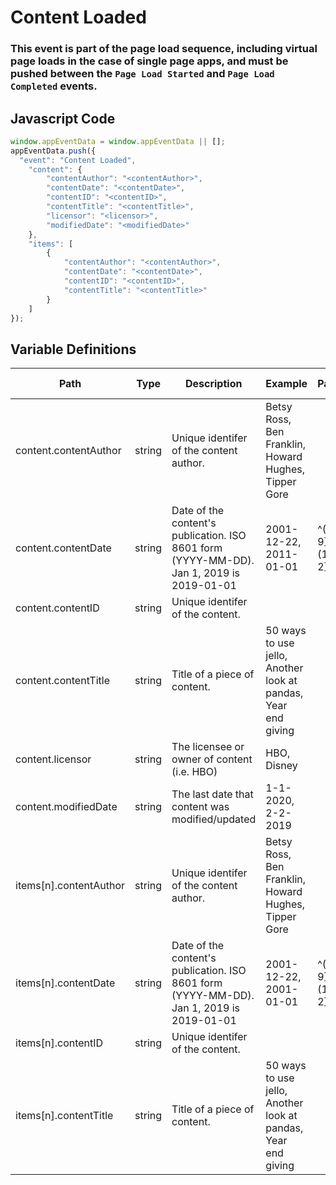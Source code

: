 # Content Loaded

### This event is part of the page load sequence, including virtual page loads in the case of single page apps, and must be pushed between the `Page Load Started` and `Page Load Completed` events.

## Javascript Code
```js
window.appEventData = window.appEventData || [];
appEventData.push({
  "event": "Content Loaded",
    "content": {
        "contentAuthor": "<contentAuthor>",
        "contentDate": "<contentDate>",
        "contentID": "<contentID>",
        "contentTitle": "<contentTitle>",
        "licensor": "<licensor>",
        "modifiedDate": "<modifiedDate>"
    },
    "items": [
        {
            "contentAuthor": "<contentAuthor>",
            "contentDate": "<contentDate>",
            "contentID": "<contentID>",
            "contentTitle": "<contentTitle>"
        }
    ]
});
```

## Variable Definitions

|Path|Type|Description|Example|Pattern|Min Length|Max Length|Minimum|Maximum|Multiple Of|
| --- | --- | --- | --- | --- | --- | --- | --- | --- | --- |
|content.contentAuthor|string|Unique identifer of the content author.|Betsy Ross, Ben Franklin, Howard Hughes, Tipper Gore|||||||
|content.contentDate|string|Date of the content's publication. ISO 8601 form \(YYYY-MM-DD\). Jan 1, 2019 is 2019-01-01|2001-12-22, 2011-01-01|^([0-9]{4})-(1[0-2]|0[1-9])-(3[01]|0[1-9]|[12][0-9])$||||||
|content.contentID|string|Unique identifer of the content.||||||||
|content.contentTitle|string|Title of a piece of content. |50 ways to use jello, Another look at pandas, Year end giving|||||||
|content.licensor|string|The licensee or owner of content \(i.e. HBO\)|HBO, Disney|||||||
|content.modifiedDate|string|The last date that content was modified\/updated|1-1-2020, 2-2-2019|||||||
|items[n].contentAuthor|string|Unique identifer of the content author.|Betsy Ross, Ben Franklin, Howard Hughes, Tipper Gore|||||||
|items[n].contentDate|string|Date of the content's publication. ISO 8601 form \(YYYY-MM-DD\). Jan 1, 2019 is 2019-01-01|2001-12-22, 2001-01-01|^([0-9]{4})-(1[0-2]|0[1-9])-(3[01]|0[1-9]|[12][0-9])$||||||
|items[n].contentID|string|Unique identifer of the content.||||||||
|items[n].contentTitle|string|Title of a piece of content. |50 ways to use jello, Another look at pandas, Year end giving|||||||




